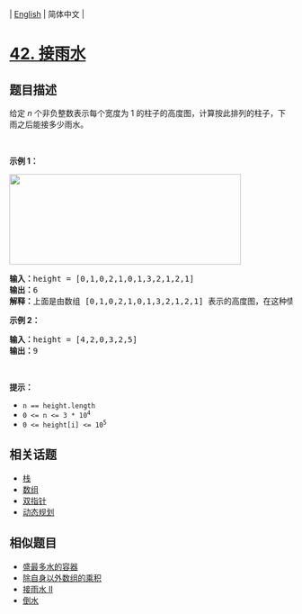 
| [English](README_EN.md) | 简体中文 |

# [42. 接雨水](https://leetcode-cn.com/problems/trapping-rain-water/)

## 题目描述

<p>给定 <em>n</em> 个非负整数表示每个宽度为 1 的柱子的高度图，计算按此排列的柱子，下雨之后能接多少雨水。</p>

<p> </p>

<p><strong>示例 1：</strong></p>

<p><img src="https://assets.leetcode-cn.com/aliyun-lc-upload/uploads/2018/10/22/rainwatertrap.png" style="height: 161px; width: 412px;" /></p>

<pre>
<strong>输入：</strong>height = [0,1,0,2,1,0,1,3,2,1,2,1]
<strong>输出：</strong>6
<strong>解释：</strong>上面是由数组 [0,1,0,2,1,0,1,3,2,1,2,1] 表示的高度图，在这种情况下，可以接 6 个单位的雨水（蓝色部分表示雨水）。 
</pre>

<p><strong>示例 2：</strong></p>

<pre>
<strong>输入：</strong>height = [4,2,0,3,2,5]
<strong>输出：</strong>9
</pre>

<p> </p>

<p><strong>提示：</strong></p>

<ul>
	<li><code>n == height.length</code></li>
	<li><code>0 <= n <= 3 * 10<sup>4</sup></code></li>
	<li><code>0 <= height[i] <= 10<sup>5</sup></code></li>
</ul>


## 相关话题

- [栈](https://leetcode-cn.com/tag/stack)
- [数组](https://leetcode-cn.com/tag/array)
- [双指针](https://leetcode-cn.com/tag/two-pointers)
- [动态规划](https://leetcode-cn.com/tag/dynamic-programming)

## 相似题目

- [盛最多水的容器](../container-with-most-water/README.md)
- [除自身以外数组的乘积](../product-of-array-except-self/README.md)
- [接雨水 II](../trapping-rain-water-ii/README.md)
- [倒水](../pour-water/README.md)
